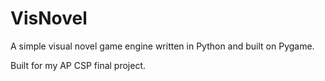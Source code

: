 # VisNovel

A simple visual novel game engine written in Python and built on Pygame.

Built for my AP CSP final project.
